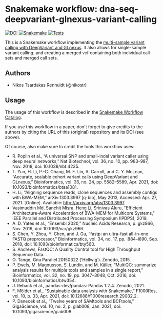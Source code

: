 # Snakemake workflow: dna-seq-deepvariant-glnexus-variant-calling

[![DOI](https://zenodo.org/badge/355875057.svg)](https://zenodo.org/badge/latestdoi/355875057)
[![Snakemake](https://img.shields.io/badge/snakemake-≥6.5-brightgreen.svg)](https://snakemake.bitbucket.io)
[![Tests](https://github.com/nikostr/dna-seq-deepvariant-glnexus-variant-calling/actions/workflows/python-package-conda.yml/badge.svg)](https://github.com/nikostr/dna-seq-deepvariant-glnexus-variant-calling/actions/workflows/python-package-conda.yml)

This is a Snakemake workflow implementing the [multi-sample variant calling with DeepVariant and GLnexus](https://github.com/google/deepvariant/blob/master/docs/trio-merge-case-study.md). It also allows for single-sample variant calling, and creating a merged vcf containing both individual call sets and merged call sets.

## Authors

* Nikos Tsardakas Renhuldt (@nikostr)

## Usage

The usage of this workflow is described in the [Snakemake Workflow Catalog](https://snakemake.github.io/snakemake-workflow-catalog?usage=nikostr/dna-seq-deepvariant-glnexus-variant-calling).

If you use this workflow in a paper, don't forget to give credits to the authors by citing the URL of this (original) repository and its DOI (see above).

Of course, also make sure to credit the tools this workflow uses:


  - R. Poplin et al., “A universal SNP and small-indel variant caller using deep neural networks,” Nat Biotechnol, vol. 36, no. 10, pp. 983–987, Nov. 2018, doi: 10.1038/nbt.4235.
  - T. Yun, H. Li, P.-C. Chang, M. F. Lin, A. Carroll, and C. Y. McLean, “Accurate, scalable cohort variant calls using DeepVariant and GLnexus,” Bioinformatics, vol. 36, no. 24, pp. 5582–5589, Apr. 2021, doi: 10.1093/bioinformatics/btaa1081.
  - H. Li, “Aligning sequence reads, clone sequences and assembly contigs with BWA-MEM,” arXiv:1303.3997 [q-bio], May 2013, Accessed: Apr. 27, 2021. [Online]. Available: http://arxiv.org/abs/1303.3997.
  - Vasimuddin Md, Sanchit Misra, Heng Li, Srinivas Aluru, "Efficient Architecture-Aware Acceleration of BWA-MEM for Multicore Systems," IEEE Parallel and Distributed Processing Symposium (IPDPS), 2019.
  - A. D. Yates et al., “Ensembl 2020,” Nucleic Acids Research, p. gkz966, Nov. 2019, doi: 10.1093/nar/gkz966.
  - S. Chen, Y. Zhou, Y. Chen, and J. Gu, “fastp: an ultra-fast all-in-one FASTQ preprocessor,” Bioinformatics, vol. 34, no. 17, pp. i884–i890, Sep. 2018, doi: 10.1093/bioinformatics/bty560.
  - S. Andrews, FastQC: A Quality Control tool for High Throughput Sequence Data. .
  - O. Tange, Gnu Parallel 20150322 ('Hellwig’). Zenodo, 2015.
  - P. Ewels, M. Magnusson, S. Lundin, and M. Käller, “MultiQC: summarize analysis results for multiple tools and samples in a single report,” Bioinformatics, vol. 32, no. 19, pp. 3047–3048, Oct. 2016, doi: 10.1093/bioinformatics/btw354.
  - J. Reback et al., pandas-dev/pandas: Pandas 1.2.4. Zenodo, 2021.
  - F. Mölder et al., “Sustainable data analysis with Snakemake,” F1000Res, vol. 10, p. 33, Apr. 2021, doi: 10.12688/f1000research.29032.2.
  - P. Danecek et al., “Twelve years of SAMtools and BCFtools,” GigaScience, vol. 10, no. 2, p. giab008, Jan. 2021, doi: 10.1093/gigascience/giab008.
